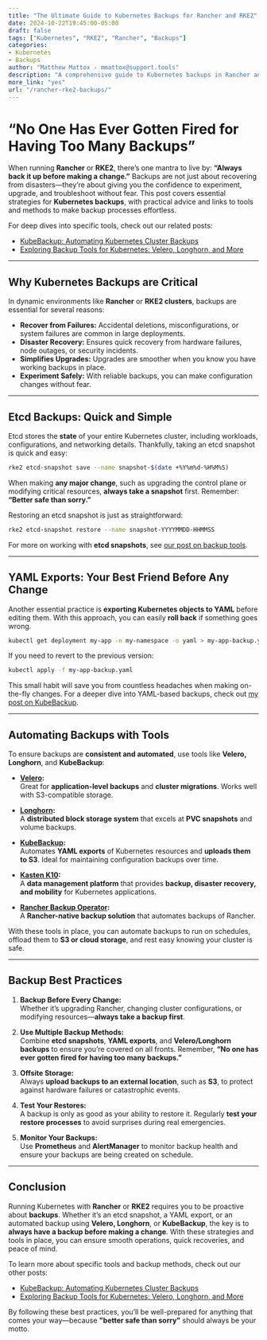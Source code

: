 ```yaml
---
title: "The Ultimate Guide to Kubernetes Backups for Rancher and RKE2"
date: 2024-10-22T19:45:00-05:00
draft: false
tags: ["Kubernetes", "RKE2", "Rancher", "Backups"]
categories:
- Kubernetes
- Backups
author: "Matthew Mattox - mmattox@support.tools"
description: "A comprehensive guide to Kubernetes backups in Rancher and RKE2, with practical advice and links to essential tools."
more_link: "yes"
url: "/rancher-rke2-backups/"
---
```


# “No One Has Ever Gotten Fired for Having Too Many Backups”

When running **Rancher** or **RKE2**, there’s one mantra to live by: **“Always back it up before making a change.”** Backups are not just about recovering from disasters—they’re about giving you the confidence to experiment, upgrade, and troubleshoot without fear. This post covers essential strategies for **Kubernetes backups**, with practical advice and links to tools and methods to make backup processes effortless.

For deep dives into specific tools, check out our related posts:  
- [KubeBackup: Automating Kubernetes Cluster Backups](https://support.tools/kubebackup/)  
- [Exploring Backup Tools for Kubernetes: Velero, Longhorn, and More](https://support.tools/kubernetes-backup-tools/)  

---

## Why Kubernetes Backups are Critical  
In dynamic environments like **Rancher** or **RKE2 clusters**, backups are essential for several reasons:
- **Recover from Failures:** Accidental deletions, misconfigurations, or system failures are common in large deployments.
- **Disaster Recovery:** Ensures quick recovery from hardware failures, node outages, or security incidents.
- **Simplifies Upgrades:** Upgrades are smoother when you know you have working backups in place.
- **Experiment Safely:** With reliable backups, you can make configuration changes without fear.

---

## Etcd Backups: Quick and Simple  

Etcd stores the **state** of your entire Kubernetes cluster, including workloads, configurations, and networking details. Thankfully, taking an etcd snapshot is quick and easy:

```bash
rke2 etcd-snapshot save --name snapshot-$(date +%Y%m%d-%H%M%S)
```

When making **any major change**, such as upgrading the control plane or modifying critical resources, **always take a snapshot** first. Remember: **“Better safe than sorry.”**

Restoring an etcd snapshot is just as straightforward:

```bash
rke2 etcd-snapshot restore --name snapshot-YYYYMMDD-HHMMSS
```

For more on working with **etcd snapshots**, see [our post on backup tools](https://support.tools/kubernetes-backup-tools/).

---

## YAML Exports: Your Best Friend Before Any Change  

Another essential practice is **exporting Kubernetes objects to YAML** before editing them. With this approach, you can easily **roll back** if something goes wrong.

```bash
kubectl get deployment my-app -n my-namespace -o yaml > my-app-backup.yaml
```

If you need to revert to the previous version:

```bash
kubectl apply -f my-app-backup.yaml
```

This small habit will save you from countless headaches when making on-the-fly changes. For a deeper dive into YAML-based backups, check out [my post on KubeBackup](https://support.tools/kubebackup/).

---

## Automating Backups with Tools  

To ensure backups are **consistent and automated**, use tools like **Velero, Longhorn**, and **KubeBackup**:

- **[Velero](https://support.tools/backup-kubernetes-cluster-aws-s3-velero/):**  
  Great for **application-level backups** and **cluster migrations**. Works well with S3-compatible storage.
  
- **[Longhorn](https://support.tools/longhorn-backups/):**  
  A **distributed block storage system** that excels at **PVC snapshots** and volume backups.

- **[KubeBackup](https://support.tools/kubebackup/):**  
  Automates **YAML exports** of Kubernetes resources and **uploads them to S3**. Ideal for maintaining configuration backups over time.

- **[Kasten K10](https://support.tools/kasten-k10/):**  
  A **data management platform** that provides **backup, disaster recovery, and mobility** for Kubernetes applications.

- **[Rancher Backup Operator](https://support.tools/post/backup-rancher-and-its-clusters/):**  
  A **Rancher-native backup solution** that automates backups of Rancher.

With these tools in place, you can automate backups to run on schedules, offload them to **S3 or cloud storage**, and rest easy knowing your cluster is safe.

---

## Backup Best Practices  

1. **Backup Before Every Change:**  
   Whether it’s upgrading Rancher, changing cluster configurations, or modifying resources—**always take a backup first**.

2. **Use Multiple Backup Methods:**  
   Combine **etcd snapshots**, **YAML exports**, and **Velero/Longhorn backups** to ensure you’re covered on all fronts. Remember, **“No one has ever gotten fired for having too many backups.”**

3. **Offsite Storage:**  
   Always **upload backups to an external location**, such as **S3**, to protect against hardware failures or catastrophic events.

4. **Test Your Restores:**  
   A backup is only as good as your ability to restore it. Regularly **test your restore processes** to avoid surprises during real emergencies.

5. **Monitor Your Backups:**  
   Use **Prometheus** and **AlertManager** to monitor backup health and ensure your backups are being created on schedule.

---

## Conclusion  

Running Kubernetes with **Rancher** or **RKE2** requires you to be proactive about **backups**. Whether it’s an etcd snapshot, a YAML export, or an automated backup using **Velero, Longhorn**, or **KubeBackup**, the key is to **always have a backup before making a change**. With these strategies and tools in place, you can ensure smooth operations, quick recoveries, and peace of mind.

To learn more about specific tools and backup methods, check out our other posts:  
- [KubeBackup: Automating Kubernetes Cluster Backups](https://support.tools/kubebackup/)  
- [Exploring Backup Tools for Kubernetes: Velero, Longhorn, and More](https://support.tools/kubernetes-backup-tools/)  

By following these best practices, you’ll be well-prepared for anything that comes your way—because **"better safe than sorry"** should always be your motto.
